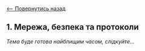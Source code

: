 [<-- Повернутись назад](index.md)

## 1.  Мережа, безпека та протоколи

*Тема буде готова найблищим часом, слідкуйте...*